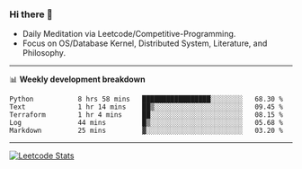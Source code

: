 ### Hi there 👋
* Daily Meditation via Leetcode/Competitive-Programming.
* Focus on OS/Database Kernel, Distributed System, Literature, and Philosophy.

-------

📊 **Weekly development breakdown**
<!--START_SECTION:waka-->

```text
Python           8 hrs 58 mins   █████████████████░░░░░░░░   68.30 %
Text             1 hr 14 mins    ██▒░░░░░░░░░░░░░░░░░░░░░░   09.45 %
Terraform        1 hr 4 mins     ██░░░░░░░░░░░░░░░░░░░░░░░   08.15 %
Log              44 mins         █▒░░░░░░░░░░░░░░░░░░░░░░░   05.68 %
Markdown         25 mins         ▓░░░░░░░░░░░░░░░░░░░░░░░░   03.20 %
```

<!--END_SECTION:waka-->

-------

[![Leetcode Stats](https://leetcard.jacoblin.cool/hzhang413?font=Fira+Mono)](https://leetcode.com/hzhang413)
<!-- ![image](./cyberpunk-ghost-in-the-shell.gif)
![image](./gis-archive.png) -->

